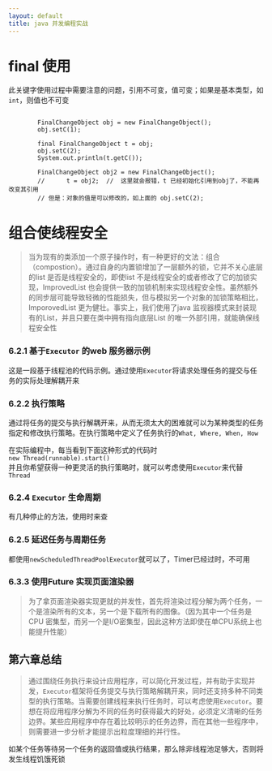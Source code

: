 ```yaml
---
layout: default
title: java 并发编程实战
---
```


# final 使用
此关键字使用过程中需要注意的问题，引用不可变，值可变；如果是基本类型，如`int`，则值也不可变
```

		FinalChangeObject obj = new FinalChangeObject();
		obj.setC(1);

		final FinalChangeObject t = obj;
		obj.setC(2);
		System.out.println(t.getC());

		FinalChangeObject obj2 = new FinalChangeObject();
		//		t = obj2;  //  这里就会报错，t 已经初始化引用到obj了，不能再改变其引用
		// 但是：对象的值是可以修改的，如上面的 obj.setC(2);
```



# 组合使线程安全

> 当为现有的类添加一个原子操作时，有一种更好的文法：组合（compostion）。通过自身的内置锁增加了一层额外的锁，它并不关心底层的list 是否是线程安全的，即使list 不是线程安全的或者修改了它的加锁实现，ImprovedList 也会提供一致的加锁机制来实现线程安全性。虽然额外的同步层可能导致轻微的性能损失，但与模拟另一个对象的加锁策略相比，ImporovedList 更为健壮。事实上，我们使用了java 监视器模式来封装现有的List，并且只要在类中拥有指向底层List 的唯一外部引用，就能确保线程安全性



### 6.2.1 基于`Executor` 的web 服务器示例

这是一段基于线程池的代码示例。通过使用`Executor`将请求处理任务的提交与任务的实际处理解耦开来

### 6.2.2 执行策略
通过将任务的提交与执行解耦开来，从而无须太大的困难就可以为某种类型的任务指定和修改执行策略。在执行策略中定义了任务执行的`What, Where, When, How`

在实际编程中，每当看到下面这种形式的代码时  
`new Thread(runnable).start()`  
并且你希望获得一种更灵活的执行策略时，就可以考虑使用`Executor`来代替`Thread`

### 6.2.4 `Executor` 生命周期
有几种停止的方法，使用时来查

### 6.2.5 延迟任务与周期任务
都使用`newScheduledThreadPoolExecutor`就可以了，Timer已经过时，不可用


### 6.3.3 使用Future 实现页面渲染器
> 为了拿页面渲染器实现更就的并发性，首先将渲染过程分解为两个任务，一个是渲染所有的文本，另一个是下载所有的图像。（因为其中一个任务是CPU 密集型，而另一个是I/O密集型，因此这种方法即使在单CPU系统上也能提升性能）

## 第六章总结
> 通过围绕任务执行来设计应用程序，可以简化开发过程，并有助于实现并发，`Executor`框架将任务提交与执行策略解耦开来，同时还支持多种不同类型的执行策略。当需要创建线程来执行任务时，可以考虑使用`Executor`。要想在将应用程序分解为不同的任务时获得最大的好处，必须定义清晰的任务边界。某些应用程序中存在着比较明示的任务边界，而在其他一些程序中，则需要进一步分析才能提示出粒度理细的并行性。



如某个任务等待另一个任务的返回值或执行结果，那么除非线程池足够大，否则将发生线程饥饿死锁


